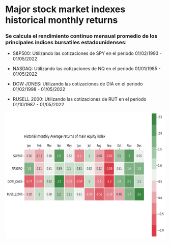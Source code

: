# Major stock market indexes historical monthly returns

### Se calcula el rendimiento continuo mensual promedio de los principales indices bursatiles estadounidenses:

* S&P500: Utilizando las cotizaciones de SPY en el periodo 01/02/1993 - 01/05/2022

* NASDAQ: Utilizando las cotizaciones de NQ en el periodo 01/01/1985 - 01/05/2022

* DOW JONES: Utilizando las cotizaciones de DIA en el periodo 01/02/1998 - 01/05/2022

* RUSELL 2000: Utilizando las cotizaciones de RUT en el periodo 01/10/1987 - 01/05/2022

<img src="https://github.com/facundoallia/major-stock-market-indexes-historical-monthly-returns/blob/main/output.png"  height="400">
